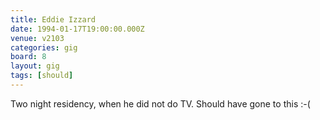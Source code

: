 ```yaml
---
title: Eddie Izzard
date: 1994-01-17T19:00:00.000Z
venue: v2103
categories: gig
board: 8
layout: gig
tags: [should]
---
```

Two night residency, when he did not do TV. Should have gone to this :-(